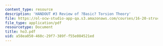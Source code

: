```yaml
---
content_type: resource
description: 'HANDOUT #3 Review of ?Basic? Torsion Theory'
file: https://ol-ocw-studio-app-qa.s3.amazonaws.com/courses/16-20-structural-mechanics-fall-2002/a58ea050460c29f7389ff55e084521ed_ho3.pdf
file_type: application/pdf
resourcetype: Document
title: ho3.pdf
uid: a58ea050-460c-29f7-389f-f55e084521ed
---
```

